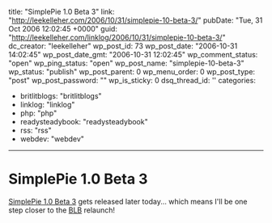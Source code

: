 title: "SimplePie 1.0 Beta 3"
link: "http://leekelleher.com/2006/10/31/simplepie-10-beta-3/"
pubDate: "Tue, 31 Oct 2006 12:02:45 +0000"
guid: "http://leekelleher.com/linklog/2006/10/31/simplepie-10-beta-3/"
dc_creator: "leekelleher"
wp_post_id: 73
wp_post_date: "2006-10-31 14:02:45"
wp_post_date_gmt: "2006-10-31 12:02:45"
wp_comment_status: "open"
wp_ping_status: "open"
wp_post_name: "simplepie-10-beta-3"
wp_status: "publish"
wp_post_parent: 0
wp_menu_order: 0
wp_post_type: "post"
wp_post_password: ""
wp_is_sticky: 0
dsq_thread_id: ''
categories:
  - britlitblogs: "britlitblogs"
  - linklog: "linklog"
  - php: "php"
  - readysteadybook: "readysteadybook"
  - rss: "rss"
  - webdev: "webdev"

---

# SimplePie 1.0 Beta 3

<a href="http://simplepie.org/">SimplePie 1.0 Beta 3</a> gets released later today... which means I'll be one step closer to the <a href="http://www.britlitblogs.com/">BLB</a> relaunch!
